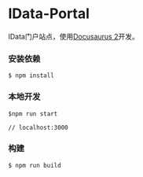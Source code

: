 # IData-Portal

IData门户站点，使用[Docusaurus 2](https://docusaurus.io/)开发。

### 安装依赖

```
$ npm install
```

### 本地开发

```
$npm run start

// localhost:3000
```

### 构建

```
$ npm run build
```